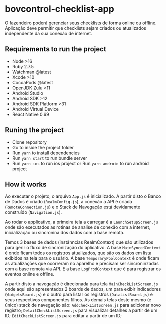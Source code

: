 # bovcontrol-checklist-app
O fazendeiro poderá gerenciar seus checklists de forma online ou offline. Aplicação deve permitir que checklists sejam criados ou atualizados independente da sua conexão de internet.

## Requirements to run the project

- Node >16
- Ruby 2.7.5
- Watchman @latest
- Xcode >10
- CocoaPods @latest
- OpenJDK Zulu >11
- Android Studio
- Android SDK >12
- Android SDK Platform >31
- Android Virtual Device 
- React Native 0.69

## Runing the project

- Clone repository
- Go to inside the project folder
- Run `yarn` to install dependencies
- Run `yarn start` to run bundle server
- Run `yarn ios` to run ios project or Run `yarn android` to run android project

## How it works

Ao executar o projeto, o arquivo `App.js` é inicializado. A partir disto o Banco de Dados é criado (`RealmConfig.js`), a conexão a API é criada (`RemoteConnection.js`) e o Stack de Navegação está devidamente construído (`Navigation.js`).

Ao rodar o applicativo, a primeira tela a carregar é a `LaunchSetupScreen.js` onde são executados as rotinas de analise de conexão com a internet, inicialização ou sincronina dos dados com a base remota.

Temos 3 bases de dados (instânncias RealmContext) que são utilizados para gerir o fluxo de sincronização do aplicativo. A base `MainSyncedContext`  é onde ficam todos os registros atualizados, que são os dados em lista exibidos na tela para o usuário. A base `TemporaryPoolContext` é onde ficam as atualizações que ocorreram no aparelho e precisam ser sincroninzadas com a base remota via API. E a base `LogProdContext` que é para registrar os eventos online e offline.

A partir disto a navegação é direcionada para tela `MainCheckListScreen.js` onde aqui são apresentados 2 boards de dados, um para exibir indicadores (`WidgetsBoard.js`) e o outro para listar os registros (`DataListBoard.js`) e seus respectivos componentes filhos. As demais telas deste mesmo (e único) stack de navegação são: `AddCheckListScreen.js` para adicionar novo registro; `DetailCheckListScreen.js` para visualizar detalhes a partir de um ID; `EditCheckListScreen.js` para editar a partir de um ID;
